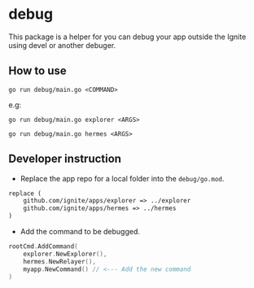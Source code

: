 # debug

This package is a helper for you can debug your app outside the Ignite using devel or another debuger.

## How to use

```shell
go run debug/main.go <COMMAND>
```

e.g:
```shell
go run debug/main.go explorer <ARGS>
```

```shell
go run debug/main.go hermes <ARGS>
```

## Developer instruction

- Replace the app repo for a local folder into the `debug/go.mod`.
```go.mod
replace (
	github.com/ignite/apps/explorer => ../explorer
	github.com/ignite/apps/hermes => ../hermes
)
```

- Add the command to be debugged.
```go
rootCmd.AddCommand(
    explorer.NewExplorer(),
    hermes.NewRelayer(),
    myapp.NewCommand() // <--- Add the new command
)
```